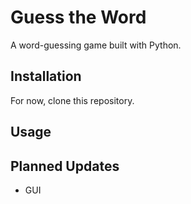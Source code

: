 # Guess the Word
A word-guessing game built with Python.

## Installation
For now, clone this repository.

## Usage


## Planned Updates
- GUI
